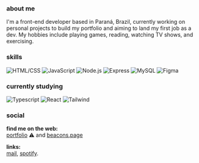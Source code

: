 ### about me

I'm a front-end developer based in Paraná, Brazil, currently working on personal projects to build my portfolio and aiming to land my first job as a dev. My hobbies include playing games, reading, watching TV shows, and exercising.

### skills

![HTML/CSS](https://img.shields.io/badge/-HTML%2FCSS-E34F26?style=flat&logo=html5&logoColor=white)
![JavaScript](https://img.shields.io/badge/JavaScript-F7DF1E?style=flat&logo=javascript&logoColor=black)
![Node.js](https://img.shields.io/badge/Node.js-43853D?style=flat&logo=node.js&logoColor=white)
![Express](https://img.shields.io/badge/Express.js-404D59?style=flat)
![MySQL](https://img.shields.io/badge/MySQL-005C84?style=flat&logo=mysql&logoColor=white)
![Figma](https://img.shields.io/badge/Figma-F24E1E?style=flat&logo=figma&logoColor=white)

### currently studying

![Typescript](https://img.shields.io/badge/TypeScript-007ACC?style=flat&logo=typescript&logoColor=white)
![React](https://img.shields.io/badge/React-20232A?style=flat&logo=react&logoColor=61DAFB)
![Tailwind](https://img.shields.io/badge/Tailwind_CSS-38B2AC?style=flat&logo=tailwind-css&logoColor=white)

### social

**find me on the web:**<br>
[portfolio]() ⚠️ and [beacons.page](https://beacons.ai/marllonlaborne)

**links:**<br>
[mail](mailto:marllonlaborne@gmail.com), [spotify](https://open.spotify.com/user/3hswmq1u7pfv13wmascudrlxa?si=7ae102850c654edd).
